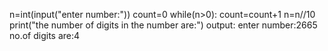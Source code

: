 n=int(input("enter number:"))
count=0
while(n>0):
    count=count+1
    n=n//10
    print("the number of digits in the number are:")
output:
enter number:2665
no.of digits are:4

